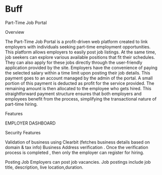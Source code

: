 # Buff
Part-Time Job Portal

Overview

The Part-Time Job Portal is a profit-driven web platform created to link employers with individuals seeking part-time employment opportunities. This platform allows employers to easily post job listings. At the same time, job seekers can explore various available positions that fit their schedules. They can also apply for these jobs directly through the user-friendly application provided by the site.
Employers have the convenience of paying the selected salary within a time limit upon posting their job details. This payment goes to an account managed by the admin of the portal. A small portion of this payment is deducted as profit for the service provided. The remaining amount is then allocated to the employee who gets hired. This straightforward payment structure ensures that both employers and employees benefit from the process, simplifying the transactional nature of part-time hiring.

Features

EMPLOYER DASHBOARD  

Security Features

Validation of business using Clearbit (fetches business details based on domain & tax info)
Business Address verification .
Once the verification process is completed , then only the employer can register for hiring.

Posting Job
Employers can post job vacancies.
Job postings include job title, description,  live location,duration.



